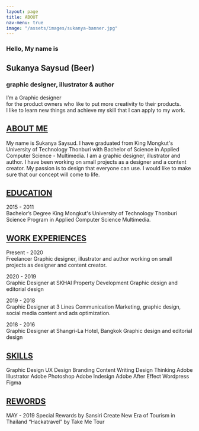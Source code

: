 ```yaml
---
layout: page
title: ABOUT
nav-menu: true
image: "/assets/images/sukanya-banner.jpg"
---
```


<!-- Main -->
<div id="main" class="alt">
    <!-- One -->
    <section id="one">
        <div class="inner text-black">
            <h3 class="text-color-main">
                Hello, My name is
            </h3>
            <h1 class="text-black">Sukanya Saysud (Beer)</h1>
            <h3 class="text-color-main">
                graphic designer,  illustrator & author
            </h3>
            <!-- Content -->
            <p>
				I’m a Graphic designer <br>
				for the product owners who like to put more creativity to their products.<br>
				I like to learn new things and achieve my skill that I can apply to my work.
			</p>
            <h2 id="content" style="text-decoration: underline;" class="text-color-main">ABOUT ME</h2>
            <p>
				My name is Sukanya Saysud. I have graduated from King Mongkut's University of Technology Thonburi with Bachelor of Science in Applied Computer Science - Multimedia. I am a graphic designer, illustrator and author. I have been working on small projects as a designer and a content creator. My passion is to design that everyone can use. I would like to make sure that our concept will come to life.
			</p>
			<h2 id="content" style="text-decoration: underline;" class="text-color-main">EDUCATION</h2>
            <p>
                2015 - 2011 <br>
                Bachelor’s Degree King Mongkut's University of Technology Thonburi Science Program in Applied Computer Science Multimedia.
            </p>
			<h2 id="content" style="text-decoration: underline;" class="text-color-main">WORK EXPERIENCES</h2>
            <p>
                Present - 2020 <br>
                Freelancer Graphic designer, illustrator and author working on small projects as designer and content creator.
            </p>
            <p>
                2020 - 2019 <br>
                Graphic Designer at SKHAI Property Development Graphic design and editorial design
            </p>
            <p>
                2019 - 2018 <br>
                Graphic Designer at 3 Lines Communication Marketing, graphic design, social media content and ads optimization.
            </p>
            <p>
                2018 - 2016 <br>
                Graphic Designer at Shangri-La Hotel, Bangkok Graphic design and editorial design
            </p>
            <h2 id="content" style="text-decoration: underline;" class="text-color-main">SKILLS</h2>
            <p>
            Graphic Design 
            UX Design 
            Branding 
            Content Writing 
            Design Thinking 
            Adobe Illustrator 
            Adobe Photoshop 
            Adobe Indesign 
            Adobe After Effect 
            Wordpress 
            Figma
            </p>
            <h2 id="content" style="text-decoration: underline;" class="text-color-main">REWORDS</h2>
            <p>
                MAY - 2019
                Special Rewards by Sansiri 
                Create New Era of Tourism in Thailand “Hackatravel” by Take Me Tour
            </p>
        </div>
    </section>
</div>

